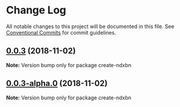 # Change Log

All notable changes to this project will be documented in this file.
See [Conventional Commits](https://conventionalcommits.org) for commit guidelines.

<a name="0.0.3"></a>
## [0.0.3](https://github.com/ndxbn/ndxbn/compare/create-ndxbn@0.0.3-alpha.0...create-ndxbn@0.0.3) (2018-11-02)

**Note:** Version bump only for package create-ndxbn





<a name="0.0.3-alpha.0"></a>
## [0.0.3-alpha.0](https://github.com/ndxbn/ndxbn/compare/create-ndxbn@0.0.3-0...create-ndxbn@0.0.3-alpha.0) (2018-11-02)

**Note:** Version bump only for package create-ndxbn
